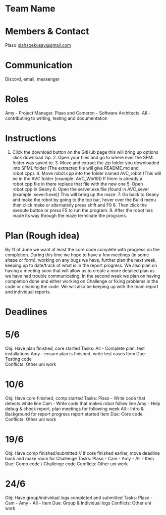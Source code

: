 
# Team Name

# Members & Contact
Plaso plahsoekusay@gmail.com

# Communication
Discord, email, messenger

# Roles
Amy - Project Manager.      Plaso and Cameron - Software Architects.    All - contributing to writing, testing and documentation

# Instructions
1. Click the download button on the GitHub page this will bring up options click download zip.      2.  Open your files and go to where ever the SFML folder was saved to.    3. Move and extract the zip folder you downloaded into SFML folder (The extracted file will give README.md and robot.cpp).   4. Move robot.cpp into the folder named AVC_robot (This will be in the AVC folder (example: AVC_Win10)) If there is already a robot.cpp file in there replace that file with the new one     5. Open robot.cpp in Geany    6. Open the server.exe file (found in AVC_sever (example: sever3.exe)) This will bring up the maze.     7. Go back to Geany and make the robot by going to the top bar, hover over the Build menu then click make or alternativly press shift and F9     8. Then click the execute button or press F5 to run the program.     9.  After the robot has made its way through the maze terminate the programs.

# Plan (Rough idea)

By 11 of June we want at least the core code complete with progress on the completion.
 During this time we hope to have a few meetings (in some shape or form), working on any bugs we have, further plan the next week, keeping up to date/track of what is in the report progress. We also plan on having a meeting soon that will allow us to create a more detailed plan as we have had trouble communicating. In the second week we plan on having completion done and either working on Challenge or fixing problems in the code or cleaning the code. We will also be keeping up with the team report and individual reports.

# Deadlines 
# 5/6 
  Obj: Have plan finished, core started 
  Tasks: All - Complete plan, test installations
         Amy - ensure plan is finished, write test cases
  Item Due: Testing code       
  Conflicts: Other uni work       
# 10/6
  Obj: Have core finished, comp started 
  Tasks: Plaso - Write code that detects white line
         Cam - Write code that makes robot follow line
         Amy - Help debug & check report, plan meetings for following week
         All - Intro & Background for report progress report started
  Item Due: Core code
  Conflicts: Other uni work
# 19/6
  Obj: Have comp finished/submitted // if core finished earlier, move deadline back and make room for Challenge
  Tasks: Plaso - 
         Cam - 
         Amy - 
         All - 
  Item Due: Comp code / Challenge code
  Conflicts: Other uni work
# 24/6
  Obj: Have group/individual logs completed and submitted
  Tasks: Plaso - 
         Cam - 
         Amy - 
         All - 
  Item Due: Group & Individual logs
  Conflicts: Other uni work

